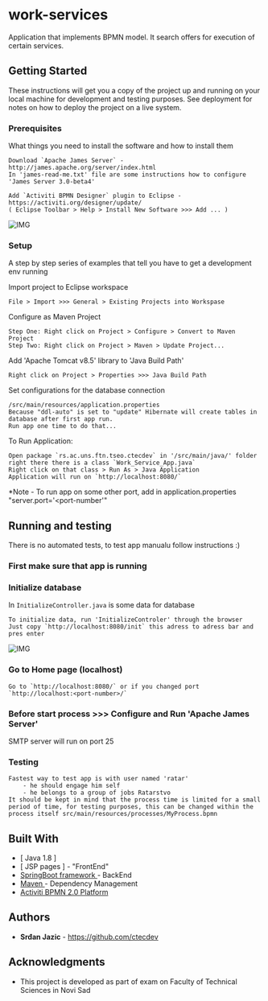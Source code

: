 # work-services

Application that implements BPMN model.
It search offers for execution of certain services.

## Getting Started

These instructions will get you a copy of the project up and running on your local machine for development and testing purposes. See deployment for notes on how to deploy the project on a live system.

### Prerequisites

What things you need to install the software and how to install them

```
Download `Apache James Server` - http://james.apache.org/server/index.html
In 'james-read-me.txt' file are some instructions how to configure 'James Server 3.0-beta4'
```
```
Add `Activiti BPMN Designer` plugin to Eclipse - https://activiti.org/designer/update/ 
( Eclipse Toolbar > Help > Install New Software >>> Add ... )
```
![IMG](github.com/ctecdev/work-services/tree/master/img/install_plugin.jpg)

### Setup

A step by step series of examples that tell you have to get a development env running

Import project to Eclipse workspace
```
File > Import >>> General > Existing Projects into Workspase
```

Configure as Maven Project

```
Step One: Right click on Project > Configure > Convert to Maven Project
Step Two: Right click on Project > Maven > Update Project...
```

Add 'Apache Tomcat v8.5' library to 'Java Build Path'
```
Right click on Project > Properties >>> Java Build Path
```

Set configurations for the database connection
```
/src/main/resources/application.properties
Because "ddl-auto" is set to "update" Hibernate will create tables in database after first app run.
Run app one time to do that... 
```

To Run Application:
```
Open package `rs.ac.uns.ftn.tseo.ctecdev` in '/src/main/java/' folder 
right there there is a class `Work_Service_App.java`
Right click on that class > Run As > Java Application
Application will run on `http://localhost:8080/`
```
*Note - To run app on some other port, add in application.properties "server.port='<port-number'"

## Running and testing

There is no automated tests, to test app manualu follow instructions :)

### First make sure that app is running 

### Initialize database

In `InitializeController.java` is some data for database

```
To initialize data, run 'InitializeControler' through the browser
Just copy `http://localhost:8080/init` this adress to adress bar and pres enter
```
![IMG](github.com/ctecdev/work-services/tree/master/img/init_data.jpg)

### Go to Home page (localhost)
```
Go to `http://localhost:8080/` or if you changed port `http://localhost:<port-number>/`
```

### Before start process >>> Configure and Run 'Apache James Server'
SMTP server will run on port 25

### Testing
```
Fastest way to test app is with user named 'ratar'
	- he should engage him self
	- he belongs to a group of jobs Ratarstvo
It should be kept in mind that the process time is limited for a small period of time, for testing purposes, this can be changed within the process itself src/main/resources/processes/MyProcess.bpmn
```

## Built With 

* [ Java 1.8 ]
* [ JSP pages ] - "FrontEnd" 
* [ SpringBoot framework ](https://projects.spring.io/spring-boot/) - BackEnd
* [ Maven ](https://maven.apache.org/) - Dependency Management
* [ Activiti BPMN 2.0 Platform ](https://www.activiti.org/)

## Authors

* **Srđan Jazic** - https://github.com/ctecdev

## Acknowledgments

* This project is developed as part of exam on Faculty of Technical Sciences in Novi Sad
  
